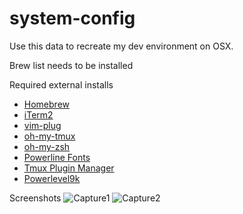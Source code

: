 # system-config

Use this data to recreate my dev environment on OSX.

Brew list needs to be installed

Required external installs
* [Homebrew](https://brew.sh/)
* [iTerm2](https://www.iterm2.com/)
* [vim-plug](https://github.com/junegunn/vim-plug)
* [oh-my-tmux](https://github.com/gpakosz/.tmux)
* [oh-my-zsh](https://github.com/robbyrussell/oh-my-zsh)
* [Powerline Fonts](https://github.com/powerline/fonts)
* [Tmux Plugin Manager](https://github.com/tmux-plugins/tpm)
* [Powerlevel9k](https://github.com/bhilburn/powerlevel9k)

Screenshots
![Capture1](https://raw.githubusercontent.com/cujomalainey/system-config/master/Capture1.png)
![Capture2](https://raw.githubusercontent.com/cujomalainey/system-config/master/Capture2.png)
